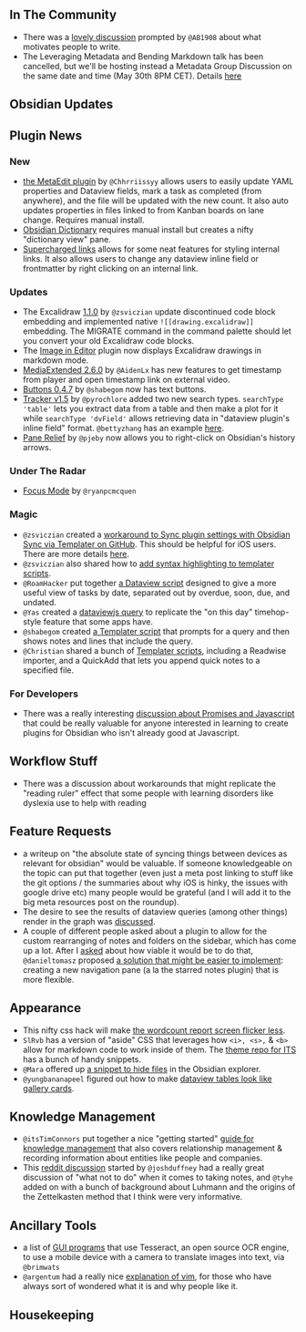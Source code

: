 ## In The Community
* There was a [lovely discussion](http://discordapp.com/channels/686053708261228577/744933215063638183/844726309410308177) prompted by `@AB1908` about what motivates people to write. 
* The Leveraging Metadata and Bending Markdown talk has been cancelled, but we'll be hosting instead a Metadata Group Discussion on the same date and time (May 30th 8PM CET). Details [here](https://forum.obsidian.md/t/metadata-group-discussion-community-talk/)

## Obsidian Updates

## Plugin News

### New
* [the MetaEdit plugin](https://github.com/chhoumann/MetaEdit/releases/tag/1.0.0) by `@Chhrriissyy` allows users to easily update YAML properties and Dataview fields, mark a task as completed (from anywhere), and the file will be updated with the new count. It also auto updates properties in files linked to from Kanban boards on lane change. Requires manual install. 
* [Obsidian Dictionary](https://github.com/phibr0/obsidian-dictionary) requires manual install but creates a nifty "dictionary view" pane. 
*  [Supercharged links](https://github.com/mdelobelle/obsidian_supercharged_links) allows for some neat features for styling internal links. It also allows users to change any dataview inline field or frontmatter by right clicking on an internal link.
### Updates
*  The Excalidraw [1.1.0](https://github.com/zsviczian/obsidian-excalidraw-plugin/releases) by `@zsviczian` update discontinued code block embedding and implemented native `![[drawing.excalidraw]]` embedding. The MIGRATE command in the command palette should let you convert your old Excalidraw code blocks. 
*  The [Image in Editor](https://github.com/ozntel/oz-image-in-editor-obsidian) plugin now displays Excalidraw drawings in markdown mode. 
*  [MediaExtended 2.6.0](https://github.com/alx-plugins/media-extended/releases/tag/2.6.0) by `@AidenLx` has new features to get timestamp from player and open timestamp link on external video. 
*  [Buttons 0.4.7](https://discord.com/channels/686053708261228577/771575014382108672/845040678840827975) by `@shabegom` now has text buttons. 
*  [Tracker v1.5](https://github.com/pyrochlore/obsidian-tracker) by `@pyrochlore` added two new search types. `searchType 'table'` lets you extract data from a table and then make a plot for it while `searchType 'dvField'` allows retrieving data in "dataview plugin's inline field" format. `@bettyzhang` has an example [here](https://discord.com/channels/686053708261228577/771575014382108672/845223773178691594). 
*  [Pane Relief](https://github.com/pjeby/pane-relief#readme) by `@pjeby` now allows you to right-click on Obsidian's history arrows. 

### Under The Radar
* [Focus Mode](https://github.com/ryanpcmcquen/obsidian-focus-mode) by `@ryanpcmcquen` 

### Magic
* `@zsviczian` created a [workaround to Sync plugin settings with Obsidian Sync via Templater on GitHub](https://github.com/SilentVoid13/Templater/discussions/211). This should be helpful for iOS users. There are more details [here](https://discord.com/channels/686053708261228577/840286238928797736/843217947488157716). 
* `@zsviczian` also shared how to [add syntax highlighting to templater scripts](http://discordapp.com/channels/686053708261228577/840286238928797736/843409737562325022).
* `@RoamHacker` put together [a Dataview script](https://gist.github.com/roamhacker/4e019abd25c58de57376add6e3aa4173) designed to give a more useful view of tasks by date, separated out by overdue, soon, due, and undated. 
* `@Yas` created a [dataviewjs query](https://discord.com/channels/686053708261228577/771575014382108672/843841380773658664) to replicate the "on this day" timehop-style feature that some apps have. 
* `@shabegom` created [a Templater script](https://discord.com/channels/686053708261228577/771575014382108672/844016103109165076) that prompts for a query and then shows notes and lines that include the query. 
* `@Christian` shared a bunch of [Templater scripts](https://github.com/chhoumann/Templater_Templates), including a Readwise importer, and a QuickAdd that lets you append quick notes to a specified file. 

### For Developers
* There was a really interesting [discussion about Promises and Javascript](http://discordapp.com/channels/686053708261228577/840286238928797736/844549148904128512) that could be really valuable for anyone interested in learning to create plugins for Obsidian who isn't already good at Javascript. 
## Workflow Stuff
* There was a discussion about workarounds that might replicate the "reading ruler" effect that some people with learning disorders like dyslexia use to help with reading 
## Feature Requests
* a writeup on "the absolute state of syncing things between devices as relevant for obsidian" would be valuable. If someone knowledgeable on the topic can put that together (even just a meta post linking to stuff like the git options / the summaries about why iOS is hinky, the issues with google drive etc) many people would be grateful (and I will add it to the big meta resources post on the roundup). 
* The desire to see the results of dataview queries (among other things) render in the graph was [discussed](https://discord.com/channels/686053708261228577/694233507500916796/843116572167372820). 
* A couple of different people asked about a plugin to allow for the custom rearranging of notes and folders on the sidebar, which has come up a lot. After I [asked](https://discord.com/channels/686053708261228577/707816848615407697/844722593025490944) about how viable it would be to do that, `@danieltomasz` proposed [a solution that might be easier to implement](https://discord.com/channels/686053708261228577/707816848615407697/844858290536972289): creating a new navigation pane (a la the starred notes plugin) that is more flexible. 
## Appearance
* This nifty css hack will make [the wordcount report screen flicker less](https://forum.obsidian.md/t/word-count-adds-distracting-motion-to-status-bar/18253). 
* `SlRvb` has a version of "aside" CSS that leverages how `<i>, <s>,` & `<b>` allow for markdown code to work inside of them. The [theme repo for ITS](https://github.com/SlRvb/Obsidian--ITS-Theme) has a bunch of handy snippets. 
* `@Mara` offered up [a snippet to hide files](http://discordapp.com/channels/686053708261228577/702656734631821413/844823253554036766) in the Obsidian explorer. 
* `@yungbananapeel` figured out how to make [dataview tables look like gallery cards](https://discord.com/channels/686053708261228577/771575014382108672/844453734724796467). 
## Knowledge Management
* `@itsTimConnors` put together a nice "getting started" [guide for knowledge management](https://itstimconnors.com/a-builders-guide-to-note-taking/) that also covers relationship management & recording information about entities like people and companies. 
* This [reddit discussion](https://www.reddit.com/r/ObsidianMD/comments/ng9pqg/how_not_to_take_smart_notes/) started by `@joshduffney` had a really great discussion of "what not to do" when it comes to taking notes, and `@tyhe` added on with a bunch of background about Luhmann and the origins of the Zettelkasten method that I think were very informative. 
## Ancillary Tools
 - a list of [GUI programs](https://tesseract-ocr.github.io/tessdoc/User-Projects-%E2%80%93-3rdParty.html) that use Tesseract, an open source OCR engine, to use a mobile device with a camera to translate images into text, via `@brimwats`
 - `@argentum` had a really nice [explanation of vim](http://discordapp.com/channels/686053708261228577/722584061087842365/844522162862030859), for those who have always sort of wondered what it is and why people like it. 
## Housekeeping